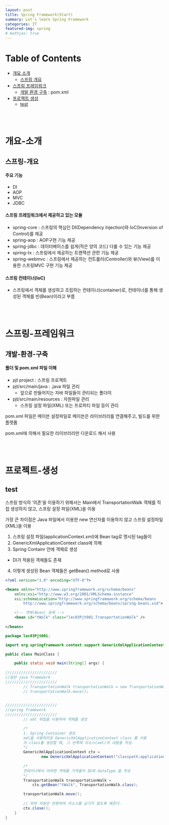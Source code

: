 ```yaml
---
layout: post
title: Spring Framework(Start)
summary: Let's learn Spring Framework
categories: IT
featured-img: spring
# mathjax: true
---
```


# Table of Contents

* [개요 소개](#개요-소개)
  * [스프링 개요](#스프링-개요)
* [스프링 프레임워크](#스프링-프레임워크)
  * [개발 환경 구축](#개발-환경-구축) : pom.xml
* [프로젝트 생성](#프로젝트-생성)
  * [test](#test)

<br/>

<br/>

# 개요-소개

## 스프링-개요

#### 주요 기능
- DI
- AOP
- MVC
- JDBC

#### 스프링 프레임워크에서 제공하고 있는 모듈
- spring-core : 스프링의 핵심인 DI(Dependency Injection)와 IoC(Inversion of Control)를 제공 
- spring-aop : AOP구현 기능 제공 
- spring-jdbc : 데이터베이스를 쉽게(적은 양의 코드) 다룰 수 있는 기능 제공 
- spring-tx : 스프링에서 제공하는 트랜잭션 관련 기능 제공 
- spring-webmvc : 스프링에서 제공하는 컨트롤러(Controller)와 뷰(View)를 이용한 스프링MVC 구현 기능 제공

#### 스프링 컨테이너(IoC)
- 스프링에서 객체를 생성하고 조립하는 컨테이너(container)로, 컨테이너를 통해 생성된 객체를 빈(Bean)이라고 부름

<br/>

<br/>

# 스프링-프레임워크

## 개발-환경-구축

#### 폴더 및 pom.xml 파일 이해
- pjt project : 스프링 프로젝트
- pjt/src/main/java : .java 파일 관리
  - 앞으로 만들어지는 자바 파일들이 관리되는 폴더이
- pjt/src/main/resources : 자원파일 관리
  - 스프링 설정 파일(XML) 또는 프로퍼티 파일 등이 관리

pom.xml 파일은 메이븐 설정파일로 메이븐은 라이브러리를 연결해주고, 빌드를 위한 플랫폼

pom.xml에 의해서 필요한 라이브러리만 다운로드 해서 사용

<br/>

<br/>

# 프로젝트-생성

## test

스프링 방식의 ‘의존’을 이용하기 위해서는 Main에서 TransportationWalk 객체를 직접 생성하지 않고, 스프링 설정 파일(XML)을 이용

가장 큰 차이점은 Java 파일에서 이용한 new 연산자를 이용하지 않고 스프링 설정파일(XML)을 이용

1. 스프링 설정 파일(applicationContext.xml)에 Bean tag로 명시된 tag들이
2. GenericXmlApplicationContext  class에 의해
3.  Spring Containr 안에 객체로 생성
   - DI가 적용된 객체들도 존재
4. 이렇게 생성된 Bean 객체들은 getBean() method로 사용

```xml
<?xml version="1.0" encoding="UTF-8"?>

<beans xmlns="http://www.springframework.org/schema/beans"
	xmlns:xsi="http://www.w3.org/2001/XMLSchema-instance"
	xsi:schemaLocation="http://www.springframework.org/schema/beans 
 		http://www.springframework.org/schema/beans/spring-beans.xsd">

	<!-- 객체(Bean) 등록 -->
	<bean id="tWalk" class="lec03Pjt001.TransportationWalk" />
	
</beans>
```

```java
package lec03Pjt001;

import org.springframework.context.support.GenericXmlApplicationContext;

public class MainClass {

	public static void main(String[] args) {
		
///////////////////////
//일반 java framework
///////////////////////
		// TransportationWalk transportationWalk = new TransportationWalk();
		// transportationWalk.move();
		

///////////////////////
//spring framework
///////////////////////
		// xml 파일을 이용하여 객체를 생성

		/*
		1. Spring Container 생성
		xml을 사용하므로 GenericXmlApplicationContext class 를 사용
		이 class를 생성할 때, 그 안쪽에 리소스(xml)의 내용을 작성.
		*/
		GenericXmlApplicationContext ctx = 
				new GenericXmlApplicationContext("classpath:applicationContext.xml");
		
		/* 
		컨테이너에서 어떠한 객체를 가져올지 ID와 dataType 을 작성
		*/
		TransportationWalk transportationWalk = 
            ctx.getBean("tWalk", TransportationWalk.class);

		transportationWalk.move();
		
        // 외부 자원은 반환하여 리소스를 남기지 않도록 해준다.
		ctx.close();
	}
}
```
